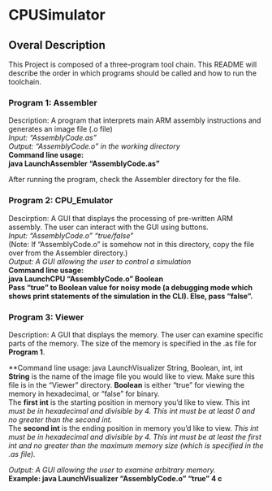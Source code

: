 # CPUSimulator
## Overal Description
This Project is composed of a three-program tool chain. This README will describe the order in which programs should be called and how to run the toolchain.

### Program 1: Assembler
Description: A program that interprets main ARM assembly instructions and generates an image file (.o file)<br />
*Input: “AssemblyCode.as”* <br />
*Output: “AssemblyCode.o” in the working directory* <br />
**Command line usage: <br />
java LaunchAssembler “AssemblyCode.as”** <br/>

After running the program, check the Assembler directory for the file.

### Program 2: CPU_Emulator
Descirption: A GUI that displays the processing of pre-written ARM assembly. The user can interact with the GUI using buttons. <br />
*Input: “AssemblyCode.o” “true/false”* <br />
(Note: If “AssemblyCode.o” is somehow not in this directory, copy the file over from the Assembler directory.) <br />
*Output: A GUI allowing the user to control a simulation* <br />
**Command line usage: <br />
java LaunchCPU “AssemblyCode.o” Boolean <br />
Pass “true” to Boolean value for noisy mode (a debugging mode which shows print statements of the simulation in the CLI). Else, pass “false”.** <br/>

### Program 3: Viewer
Description: A GUI that displays the memory. The user can examine specific parts of the memory. The size of the memory is specified in the .as file for **Program 1**.

**Command line usage:
java LaunchVisualizer String, Boolean, int, int<br/>
**String** is the name of the image file you would like to view. Make sure this file is in the “Viewer” directory. **Boolean** is either “true” for viewing the memory in hexadecimal, or “false” for binary.<br />
The **first int** is the starting position in memory you’d like to view. This int *must be in hexadecimal and divisible by 4. This int must be at least 0 and no greater than the second int.*<br />
The **second int** is the ending position in memory you’d like to view. *This int must be in
hexadecimal and divisible by 4. This int must be at least the first int and no greater than the
maximum memory size (which is specified in the .as file).*<br />

*Output: A GUI allowing the user to examine arbitrary memory.* <br />
**Example: java LaunchVisualizer “AssemblyCode.o” “true” 4 c**
